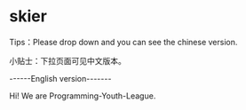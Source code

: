 # skier
Tips：Please drop down and you can see the chinese version.

小贴士：下拉页面可见中文版本。


------English version-------

Hi! We are Programming-Youth-League.

